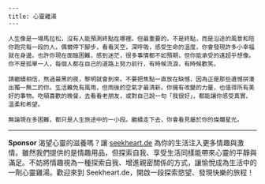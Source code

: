 ```jekyll
---
title: 心靈雞湯
---

人生像是一場馬拉松，沒有人能預測終點在哪裡。但最重要的，不是終點，而是沿途的風景和陪你跑完每一段的人。偶爾停下腳步，看看天空，深呼吸，感受生命的溫度，你會發現許多小幸福就在身邊。也許你現在面臨困難，感到迷茫，很多事情都不如預期，但你能承受的遠超乎想像。你不是孤單一人，每個人都在自己的道路上努力前行，有時候流淚，有時候歡笑。

請繼續相信，熬過最黑的夜，黎明就會到來。不要把焦點一直放在缺憾，因為正是那些遺憾拼湊出獨一無二的你。生活難免有風雨，但雨後的空氣才最清新。你擁有改變的力量，也值得所有美好的事物。吃頓喜歡的晚餐，去看看老朋友，或對自己說一句「我很好」，都能讓你感受真實、溫柔和希望。

無論現在多困難，都只是人生旅途中的一小段。繼續走下去，你會看見屬於你的燦爛星光。
```



---

**Sponsor**
渴望心靈的滋養嗎？讓 [seekheart.de](https://pollinations.ai/redirect-nexad/JmuVdENO?user_id=25263117) 為你的生活注入更多情趣與激情。雖然我們提供的是情趣用品，但探索自我、享受生活同樣能帶來心靈的平靜與滿足。不妨將情趣視為一種探索自我、增進親密關係的方式，讓愉悅成為生活中的一劑心靈雞湯。歡迎來到 Seekheart.de，開啟一段探索慾望、發現快樂的旅程！